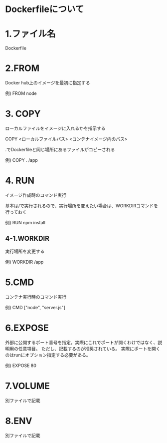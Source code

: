 # Dockerfileについて

# 1.ファイル名

Dockerfile

# 2.FROM

Docker hub上のイメージを最初に指定する

例) FROM node

# 3. COPY

ローカルファイルをイメージに入れるかを指示する

COPY <ローカルファイルパス> <コンテナイメージ内のパス>

.でDockerfileと同じ場所にあるファイルがコピーされる

例) COPY . /app

# 4. RUN

イメージ作成時のコマンド実行

基本は/で実行されるので、実行場所を変えたい場合は、WORKDIRコマンドを行っておく

例) RUN npm install

## 4-1.WORKDIR

実行場所を変更する

例) WORKDIR /app


# 5.CMD

コンテナ実行時のコマンド実行

例) CMD ["node", "server.js"]

# 6.EXPOSE

外部に公開するポート番号を指定。実際にこれでポートが開くわけではなく、説明用の任意項目。
ただし、記載するのが推奨されている。
実際にポートを開くのはrunにオプション指定する必要がある。

例) EXPOSE 80

# 7.VOLUME

別ファイルで記載

# 8.ENV

別ファイルで記載


